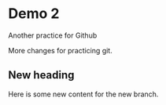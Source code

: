 # Demo 2

Another practice for Github

More changes for practicing git.

## New heading

Here is some new content for the new branch.